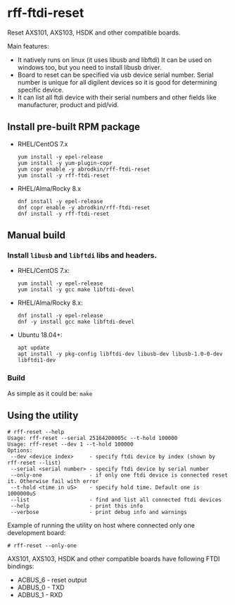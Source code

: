 # rff-ftdi-reset
Reset AXS101, AXS103, HSDK and other compatible boards.

Main features:
 * It natively runs on linux (it uses libusb and libftdi)
   It can be used on windows too, but you need to install libusb driver.
 * Board to reset can be specified via usb device serial number.
   Serial number is unique for all digilent devices so it is good for determining
   specific device.
 * It can list all ftdi device with their serial numbers and other fields
   like manufacturer, product and pid/vid.

## Install pre-built RPM package

* RHEL/CentOS 7.x
  ```
  yum install -y epel-release
  yum install -y yum-plugin-copr
  yum copr enable -y abrodkin/rff-ftdi-reset
  yum install -y rff-ftdi-reset
  ```
* RHEL/Alma/Rocky 8.x
  ```
  dnf install -y epel-release
  dnf copr enable -y abrodkin/rff-ftdi-reset
  dnf install -y rff-ftdi-reset
  ```

## Manual build

### Install `libusb` and `libftdi` libs and headers.

* RHEL/CentOS 7.x:
  ```
  yum install -y epel-release
  yum install -y gcc make libftdi-devel
  ```
* RHEL/Alma/Rocky 8.x:
  ```
  dnf install -y epel-release
  dnf -y install gcc make libftdi-devel
  ```
* Ubuntu 18.04+:
  ```
  apt update
  apt install -y pkg-config libftdi-dev libusb-dev libusb-1.0-0-dev libftdi1-dev
  ```

### Build

As simple as it could be: `make`

## Using the utility

```
# rff-reset --help
Usage: rff-reset --serial 25164200005c --t-hold 100000
Usage: rff-reset --dev 1 --t-hold 100000
Options:
 --dev <device index>     - specify ftdi device by index (shown by rff-reset --list)
 --serial <serial number> - specify ftdi device by serial number
 --only-one               - if only one ftdi device is connected reset it. Otherwise fail with error
 --t-hold <time in uS>    - specify hold time. Default one is 1000000uS
 --list                   - find and list all connected ftdi devices
 --help                   - print this info
 --verbose                - print debug info and warnings
```

Example of running the utility on host where connected only one development board:

```
# rff-reset --only-one
```

AXS101, AXS103, HSDK and other compatible boards have following
FTDI bindings:
 * ACBUS_6 - reset output
 * ADBUS_0 - TXD
 * ADBUS_1 - RXD
